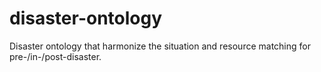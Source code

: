 # disaster-ontology
Disaster ontology that harmonize the situation and resource matching for pre-/in-/post-disaster.
